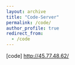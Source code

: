 ```yaml
---
layout: archive
title: "Code-Server"
permalink: /code/
author_profile: true
redirect_from:
  - /code
---
```

[code] http://45.77.48.62/
